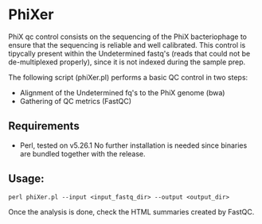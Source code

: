 # PhiXer
PhiX qc control consists on the sequencing of the PhiX bacteriophage to ensure that the sequencing is reliable and well calibrated.
This control is tipycally present within the Undetermined fastq's (reads that could not be de-multiplexed properly), since it is not indexed during the sample prep.

The following script (phiXer.pl) performs a basic QC control in two steps:
* Alignment of the Undetermined fq's to the PhiX genome (bwa)
* Gathering of QC metrics (FastQC)

## Requirements
* Perl, tested on v5.26.1
No further installation is needed since binaries are bundled together with the release.

## Usage:
 ```
 perl phiXer.pl --input <input_fastq_dir> --output <output_dir>
 ```
Once the analysis is done, check the HTML summaries created by FastQC.
